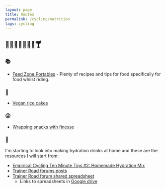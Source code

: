```yaml
---
layout: page
title: Routes
permalink: /cycling/nutrition
tags: cycling
---
```


## 🍌🍼🥔🚰🥖🍵🥞🍸

### 📚
* [Feed Zone Portables](https://www.goodreads.com/en/book/show/16056893) - Plenty of recipes and tips for food specifically for food whilst riding.

### 📝
* [Vegan rice cakes](/cycling/food/vegan-rice-cakes)

### 😜
* [Wrapping snacks with finesse](https://www.skratchlabs.com/blogs/recipes/rice-cake-wrapping-and-recipe)

### 🍼
I'm starting to look into making hydration drinks at home and these are the resources I will start from:
* [Empirical Cycling Ten Minute Tips #2: Homemade Hydration Mix](https://www.empiricalcycling.com/podcast-episodes/ten-minute-tips-2-homemade-hydration-mix)
* [Trainer Road forums posts](https://www.trainerroad.com/forum/t/video-of-jonathan-making-sports-drink/73619)
* [Trainer Road forum shared spreadsheet](https://www.trainerroad.com/forum/t/homemade-drink-mix-calculator-doc-share/78258/21?page=2)
  * Links to spreadsheets in [Google drive](https://drive.google.com/drive/folders/1EqVogYLlIA38U6TxjyNWf4b1exxfPxnj)
